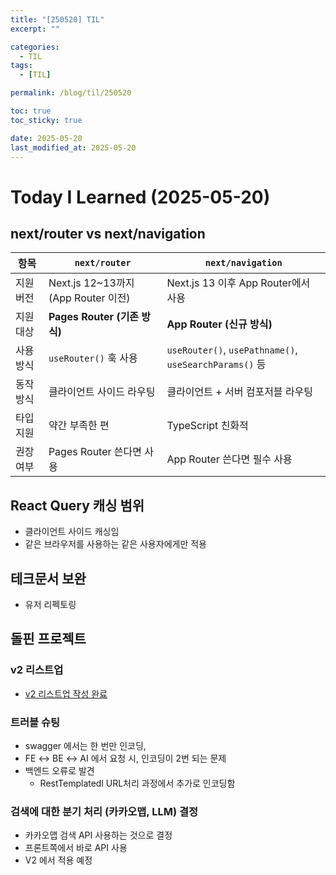 ```yaml
---
title: "[250520] TIL"
excerpt: ""

categories:
  - TIL
tags:
  - [TIL]

permalink: /blog/til/250520

toc: true
toc_sticky: true

date: 2025-05-20
last_modified_at: 2025-05-20
---
```


# Today I Learned (2025-05-20)

## next/router vs next/navigation

| 항목      | `next/router`                       | `next/navigation`                                      |
| --------- | ----------------------------------- | ------------------------------------------------------ |
| 지원 버전 | Next.js 12~13까지 (App Router 이전) | Next.js 13 이후 App Router에서 사용                    |
| 지원 대상 | **Pages Router (기존 방식)**        | **App Router (신규 방식)**                             |
| 사용 방식 | `useRouter()` 훅 사용               | `useRouter()`, `usePathname()`, `useSearchParams()` 등 |
| 동작 방식 | 클라이언트 사이드 라우팅            | 클라이언트 + 서버 컴포저블 라우팅                      |
| 타입 지원 | 약간 부족한 편                      | TypeScript 친화적                                      |
| 권장 여부 | Pages Router 쓴다면 사용            | App Router 쓴다면 필수 사용                            |

## React Query 캐싱 범위

- 클라이언트 사이드 캐싱임
- 같은 브라우저를 사용하는 같은 사용자에게만 적용

## 테크문서 보완

- 유저 리펙토링

## 돌핀 프로젝트

### v2 리스트업

- [v2 리스트업 작성 완료](https://github.com/100-hours-a-week/7-team-ddb-fe/issues/88)

### 트러블 슈팅

- swagger 에서는 한 번만 인코딩,
- FE ↔ BE ↔ AI 에서 요청 시, 인코딩이 2번 되는 문제
- 백엔드 오류로 발견
  - RestTemplatedl URL처리 과정에서 추가로 인코딩함

### 검색에 대한 분기 처리 (카카오맵, LLM) 결정

- 카카오맵 검색 API 사용하는 것으로 결정
- 프론트쪽에서 바로 API 사용
- V2 에서 적용 예정
